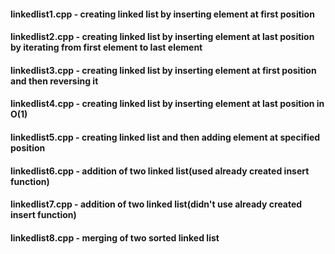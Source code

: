 #### linkedlist1.cpp - creating linked list by inserting element at first position
#### linkedlist2.cpp - creating linked list by inserting element at last position by iterating from first element to last element
#### linkedlist3.cpp - creating linked list by inserting element at first position and then reversing it
#### linkedlist4.cpp - creating linked list by inserting element at last position in O(1)
#### linkedlist5.cpp - creating linked list and then adding element at specified position
#### linkedlist6.cpp - addition of two linked list(used already created insert function)
#### linkedlist7.cpp - addition of two linked list(didn't use already created insert function)
#### linkedlist8.cpp - merging of two sorted linked list
